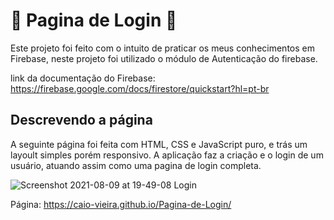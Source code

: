 #  👤 Pagina de Login 👤

Este projeto foi feito com o intuito de praticar os meus conhecimentos em Firebase, neste projeto foi utilizado o módulo de Autenticação do firebase.

link da documentação do Firebase: https://firebase.google.com/docs/firestore/quickstart?hl=pt-br

## Descrevendo a página 

A seguinte página foi feita com HTML, CSS e JavaScript puro, e trás um layoult simples porém responsivo. A aplicação faz a criação e o login de um usuário, atuando assim como uma pagina de login completa.

![Screenshot 2021-08-09 at 19-49-08 Login](https://user-images.githubusercontent.com/62302606/130157340-3228e366-02f9-4165-b480-0c7f96037e1e.png)

Página: https://caio-vieira.github.io/Pagina-de-Login/
